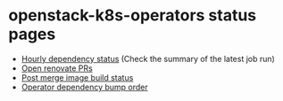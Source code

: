 # openstack-k8s-operators status pages
* [Hourly dependency status](https://github.com/gibizer/openstack-k8s-status/actions/workflows/check_dependencies.yaml)
(Check the summary of the latest job run)
* [Open renovate PRs](https://github.com/pulls?q=is%3Aopen+is%3Apr+author%3Aopenstack-k8s-ci-robot+archived%3Afalse+-label%3Ado-not-merge%2Fhold+sort%3Acreated-asc+)
* [Post merge image build status](https://github.com/gibizer/openstack-k8s-status/blob/main/ImageBuildStatus.md)
* [Operator dependency bump order](https://github.com/gibizer/openstack-k8s-status/blob/main/OperatorDependencyBumpOrder.md)
